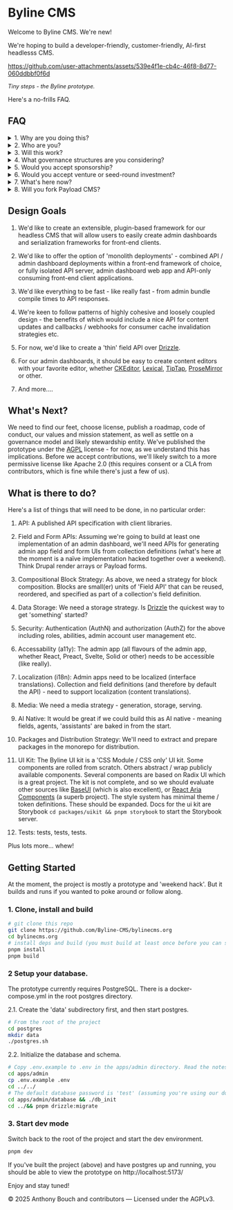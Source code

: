 # Byline CMS

Welcome to Byline CMS. We're new!

We're hoping to build a developer-friendly, customer-friendly, AI-first headlesss CMS.


https://github.com/user-attachments/assets/539e4f1e-cb4c-46f8-8d77-060ddbbf0f6d
<p style="font-size: 0.8rem;"><em>Tiny steps - the Byline prototype.</em></p>

Here's a no-frills FAQ.

## FAQ

<details>
<summary>1. Why are you doing this?</summary>
The initial maintainers of this project are also users of Payload CMS - which is a great project, with a few caveats and one recent development. One caveat is that as of version 3.0 Payload CMS has become a technically complex project, in particular after its integration with Next.js (we like Next.js, but are not sure about Payload's integration). More importantly, Payload CMS was just acquired by Figma. And so we felt there would be no harm (and maybe even some fun) in exploring an alternative while we try to understand more about what this means for the future of Payload.
</details>

<details>
<summary>2. Who are you?</summary>
Pretty much nobody - at least not within the 'influence sphere'. We're a couple of developers at an agency based in South East Asia - but we're also pretty sure you've never heard of us.
</details>

<details>
<summary>3. Will this work?</summary>
We have no idea.
</details>


<details>
<summary>4. What governance structures are you considering? </summary> 
We really like the governance structure of the [Fastify project](https://github.com/fastify/.github/blob/main/GOVERNANCE.md). We're going to look for advice over the coming days and weeks and try to find a governance structure that reflects our hopes and values.
</details>

<details>
<summary>5. Would you accept sponsorship?</summary>
Yes!
</details>

<details>
<summary>6. Would you accept venture or seed-round investment?</summary>
Probably not. We'd need to understand more, and we're just finding our way. What we feel quite strongly about however, is that community contributions should remain in the community, and not become part of an 'enterprise' or 'pay-walled' solution that the general community no longer has access to.
</details>

<details>
<summary>7. What's here now?</summary>
Not much: The embryo of a 'proof of concept' CMS - but there will be more soon.
</details>

<details>
<summary>8. Will you fork Payload CMS?</summary>
Absolutely not. There would be no point in taking on the complexity of Payload when it's the complexity of the project itself we'd like to avoid. 
</details>

## Design Goals
1. We'd like to create an extensible, plugin-based framework for our headless CMS that will allow users to easily create admin dashboards and serialization frameworks for front-end clients.
   
3. We'd like to offer the option of 'monolith deployments' - combined API / admin dashboard deployments within a front-end framework of choice, or fully isolated API server, admin dashboard web app and API-only consuming front-end client applications.

4. We'd like everything to be fast - like really fast - from admin bundle compile times to API responses.
   
5. We're keen to follow patterns of highly cohesive and loosely coupled design - the benefits of which would include a nice API for content updates and callbacks / webhooks for consumer cache invalidation strategies etc.

6. For now, we'd like to create a 'thin' field API over [Drizzle](https://orm.drizzle.team/).

7. For our admin dashboards, it should be easy to create content editors with your favorite editor, whether [CKEditor](https://ckeditor.com/), [Lexical](https://lexical.dev/), [TipTap](https://tiptap.dev/), [ProseMirror](https://prosemirror.net/) or other.

8. And more....

## What's Next?
We need to find our feet, choose license, publish a roadmap, code of conduct, our values and mission statement, as well as settle on a governance model and likely stewardship entity. We've published the prototype under the [AGPL](https://www.gnu.org/licenses/agpl-3.0.en.html) license - for now, as we understand this has implications. Before we accept contributions, we'll likely switch to a more permissive license like Apache 2.0 (this requires consent or a CLA from contributors, which is fine while there's just a few of us).

## What is there to do?

Here's a list of things that will need to be done, in no particular order:

1. API: A published API specification with client libraries.

1. Field and Form APIs: Assuming we're going to build at least one implementation of an admin dashboard, we'll need APIs for generating admin app field and form UIs from collection definitions (what's here at the moment is a naïve implementation hacked together over a weekend). Think Drupal render arrays or Payload forms.

1. Compositional Block Strategy: As above, we need a strategy for block composition. Blocks are small(er) units of 'Field API' that can be reused, reordered, and specified as part of a collection's field definition.

1. Data Storage: We need a storage strategy. Is [Drizzle](https://orm.drizzle.team/) the quickest way to get 'something' started? 

1. Security: Authentication (AuthN) and authorization (AuthZ) for the above including roles, abilities, admin account user management etc.

1. Accessability (a11y): The admin app (all flavours of the admin app, whether React, Preact, Svelte, Solid or other) needs to be accessible (like really).

1. Localization (i18n): Admin apps need to be localized (interface translations). Collection and field definitions (and therefore by default the API) - need to support localization (content translations).

1. Media: We need a media strategy - generation, storage, serving.

1. AI Native: It would be great if we could build this as AI native - meaning fields, agents, 'assistants' are baked in from the start.

1. Packages and Distribution Strategy: We'll need to extract and prepare packages in the monorepo for distribution.

1. UI Kit: The Byline UI kit is a 'CSS Module / CSS only' UI kit. Some components are rolled from scratch. Others abstract / wrap publicly available components. Several components are based on Radix UI which is a great project. The kit is not complete, and so we should evaluate other sources like [BaseUI](https://base-ui.com/) (which is also excellent), or [React Aria Components](https://react-spectrum.adobe.com/react-aria/components.html) (a superb project). The style system has minimal theme / token definitions. These should be expanded. Docs for the ui kit are Storybook `cd packages/uikit && pnpm storybook` to start the Storybook server.

11. Tests: tests, tests, tests.

Plus lots more... whew!

## Getting Started

At the moment, the project is mostly a prototype and 'weekend hack'. But it builds and runs if you wanted to poke around or follow along.

### 1. Clone, install and build

```sh
# git clone this repo
git clone https://github.com/Byline-CMS/bylinecms.org
cd bylinecms.org
# install deps and build (you must build at least once before you can start the dev server)
pnpm install
pnpm build
```

### 2 Setup your database. 

The prototype currently requires PostgreSQL. There is a docker-compose.yml in the root postgres directory. 

2.1. Create the 'data' subdirectory first, and then start postgres.

```sh 
# From the root of the project
cd postgres
mkdir data
./postgres.sh
```

2.2. Initialize the database and schema.
```sh
# Copy .env.example to .env in the apps/admin directory. Read the notes in .env.example.
cd apps/admin
cp .env.example .env
cd ../../
# The default database password is 'test' (assuming you're using our docker-compose.yml file). From the root again...
cd apps/admin/database && ./db_init
cd ../&& pnpm drizzle:migrate
```

### 3. Start dev mode

Switch back to the root of the project and start the dev environment.

```sh
pnpm dev
```

If you've built the project (above) and have postgres up and running, you should be able to view the prototype on http://localhost:5173/

Enjoy and stay tuned!

© 2025 Anthony Bouch and contributors — Licensed under the AGPLv3.








